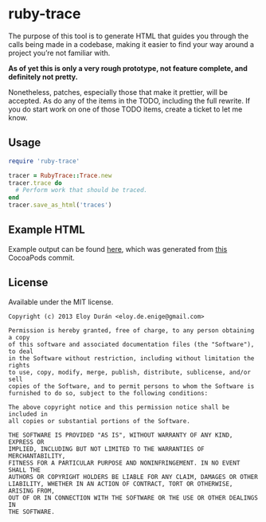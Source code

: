 # ruby-trace

The purpose of this tool is to generate HTML that guides you through the calls being made in a
codebase, making it easier to find your way around a project you’re not familiar with.

**As of yet this is only a very rough prototype, not feature complete, and definitely not pretty.**

Nonetheless, patches, especially those that make it prettier, will be accepted. As do any of the
items in the TODO, including the full rewrite. If you do start work on one of those TODO items,
create a ticket to let me know.


## Usage

```ruby
require 'ruby-trace'

tracer = RubyTrace::Trace.new
tracer.trace do
  # Perform work that should be traced.
end
tracer.save_as_html('traces')
```


## Example HTML

Example output can be found [here](http://alloy.github.io/ruby-trace/#134287), which was generated from
[this](https://github.com/CocoaPods/CocoaPods/commit/efe30b868865af10d810f5b5c908cf634ce7d8c0)
CocoaPods commit.


## License

Available under the MIT license.

```
Copyright (c) 2013 Eloy Durán <eloy.de.enige@gmail.com>

Permission is hereby granted, free of charge, to any person obtaining a copy
of this software and associated documentation files (the "Software"), to deal
in the Software without restriction, including without limitation the rights
to use, copy, modify, merge, publish, distribute, sublicense, and/or sell
copies of the Software, and to permit persons to whom the Software is
furnished to do so, subject to the following conditions:

The above copyright notice and this permission notice shall be included in
all copies or substantial portions of the Software.

THE SOFTWARE IS PROVIDED "AS IS", WITHOUT WARRANTY OF ANY KIND, EXPRESS OR
IMPLIED, INCLUDING BUT NOT LIMITED TO THE WARRANTIES OF MERCHANTABILITY,
FITNESS FOR A PARTICULAR PURPOSE AND NONINFRINGEMENT. IN NO EVENT SHALL THE
AUTHORS OR COPYRIGHT HOLDERS BE LIABLE FOR ANY CLAIM, DAMAGES OR OTHER
LIABILITY, WHETHER IN AN ACTION OF CONTRACT, TORT OR OTHERWISE, ARISING FROM,
OUT OF OR IN CONNECTION WITH THE SOFTWARE OR THE USE OR OTHER DEALINGS IN
THE SOFTWARE.
```
